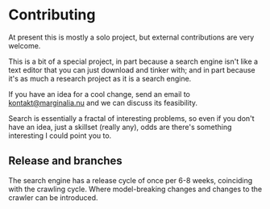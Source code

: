 # Contributing

At present this is mostly a solo project, but
external contributions are very welcome.

This is a bit of a special project, 
in part because a search engine isn't
like a text editor that you can just 
download and tinker with; and in part 
because it's as much a research project
as it is a search engine.

If you have an idea for a cool change, 
send an email to <kontakt@marginalia.nu> and
we can discuss its feasibility. 

Search is essentially a fractal of interesting
problems, so even if you don't have an idea, 
just a skillset (really any), odds are there's
something interesting I could point you to.

## Release and branches

The search engine has a release cycle of
once per 6-8 weeks, coinciding with the crawling
cycle. Where model-breaking changes and changes to
the crawler can be introduced. 


